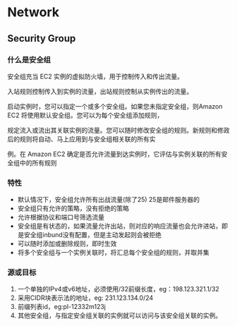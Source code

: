 # Network

## Security Group

### 什么是安全组

安全组充当 EC2 实例的虚拟防火墙，用于控制传入和传出流量。

入站规则控制传入到实例的流量，出站规则控制从实例传出的流量。

启动实例时，您可以指定一个或多个安全组。如果您未指定安全组，则Amazon EC2 将使用默认安全组。您可以为每个安全组添加规则，

规定流入或流出其关联实例的流量。您可以随时修改安全组的规则。新规则和修政后的规则将自动、马上应用到与安全组相关联的所有实

例。在 Amazon EC2 确定是否允许流量到达实例时，它评估与实例关联的所有安全组中的所有规则

### 特性

- 默认情况下，安全组允许所有出战流量(除了25) 25是邮件服务器的
- 安全组只有允许的策略，没有拒绝的策略
- 允许根据协议和端口号筛选流量
- 安全组是有状态的，如果流量允许出站，则对应的响应流量也会允许进站，即是安全组inbund没有配置，但是主动发起则会被拒绝
- 可以随时添加或删除规则，即时生效
- 将多个安全组与一个实例关联时，将汇总每个安全组的规则，并取并集

### 源或目标

1. 一个单独的IPv4或v6地址，必须使用/32前缀长度，eg：198.123.321.1/32
2. 采用CIDR块表示法的地址，eg: 231.123.134.0/24
3. 前缀列表id，eg:pl-12332m123j
4. 其他安全组，与指定安全组关联的实例就可以访问与该安全组关联的实例。